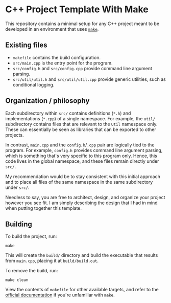 # C++ Project Template With Make

This repository contains a minimal setup for any C++ project meant to be
developed in an environment that uses
[`make`](https://www.gnu.org/software/make/).

## Existing files

- `makefile` contains the build configuration.
- `src/main.cpp` is the entry point for the program.
- `src/config.h` and `src/config.cpp` provide command line argument parsing.
- `src/util/util.h` and `src/util/util.cpp` provide generic utilities, such as
conditional logging.

## Organization / philosophy

Each subdirectory within `src/` contains definitions (`*.h`) and implementations
(`*.cpp`) of a single namespace. For example, the `util/` subdirectory contains
files that are relevant to the `Util` namespace only. These can essentially be
seen as libraries that can be exported to other projects.

In contrast, `main.cpp` and the `config.h`/`.cpp` pair are logically tied to the
program. For example, `config.h` provides command line argument parsing, which
is something that's very specific to this program only. Hence, this code lives
in the global namespace, and these files remain directly under `src/`.

My recommendation would be to stay consistent with this initial approach and to
place all files of the same namespace in the same subdirectory under `src/`.

Needless to say, you are free to architect, design, and organize your project
however you see fit. I am simply describing the design that I had in mind when
putting together this template.

## Building

To build the project, run:

```
make
```

This will create the `build/` directory and build the executable that results
from `main.cpp`, placing it at `build/build.out`.

To remove the build, run:

```
make clean
```

View the contents of `makefile` for other available targets, and refer to the
[official documentation](https://www.gnu.org/software/make/manual/make.html) if
you're unfamiliar with `make`.